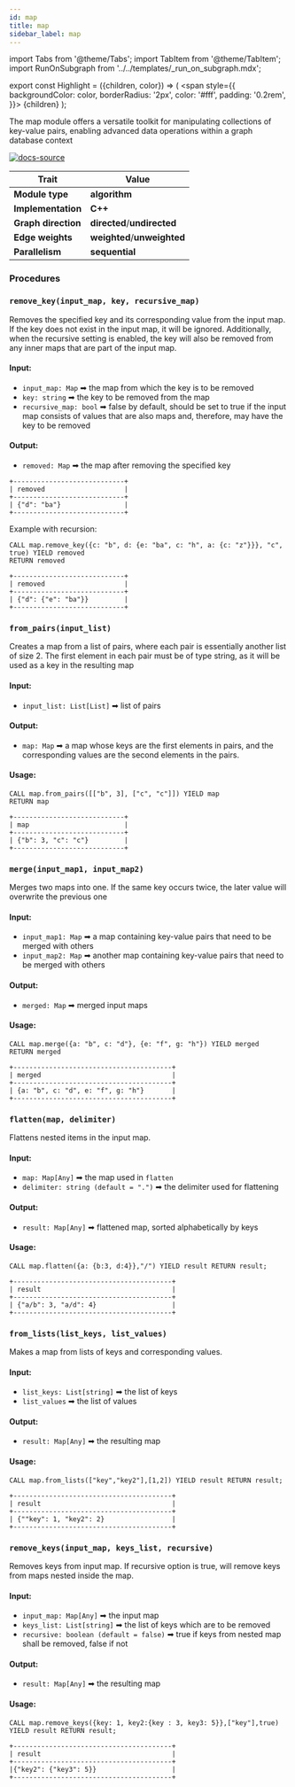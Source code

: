 ```yaml
---
id: map
title: map
sidebar_label: map
---
```


import Tabs from '@theme/Tabs';
import TabItem from '@theme/TabItem';
import RunOnSubgraph from '../../templates/_run_on_subgraph.mdx';

export const Highlight = ({children, color}) => (
<span
style={{
  backgroundColor: color,
  borderRadius: '2px',
  color: '#fff',
  padding: '0.2rem',
}}>
{children}
</span>
);

The map module offers a versatile toolkit for manipulating collections of key-value pairs, enabling advanced data operations within a graph database context

[![docs-source](https://img.shields.io/badge/source-map-FB6E00?logo=github&style=for-the-badge)](https://github.com/memgraph/mage/cpp/map_module)

| Trait               | Value                                                 |
| ------------------- | ----------------------------------------------------- |
| **Module type**     | <Highlight color="#FB6E00">**algorithm**</Highlight>  |
| **Implementation**  | <Highlight color="#FB6E00">**C++**</Highlight>        |
| **Graph direction** | <Highlight color="#FB6E00">**directed**</Highlight>/<Highlight color="#FB6E00">**undirected**</Highlight> |
| **Edge weights**    | <Highlight color="#FB6E00">**weighted**</Highlight>/<Highlight color="#FB6E00">**unweighted**</Highlight> |
| **Parallelism**     | <Highlight color="#FB6E00">**sequential**</Highlight> |

### Procedures

### `remove_key(input_map, key, recursive_map)`

Removes the specified key and its corresponding value from the input map. If the key does not exist in the input map, it will be ignored. Additionally, when the recursive setting is enabled, the key will also be removed from any inner maps that are part of the input map.

#### Input:

- `input_map: Map` ➡ the map from which the key is to be removed
- `key: string` ➡ the key to be removed from the map
- `recursive_map: bool` ➡ false by default, should be set to true if the input map consists of values that are also maps and, therefore, may have the key to be removed

#### Output:

- `removed: Map` ➡ the map after removing the specified key

```plaintext
+----------------------------+
| removed                    |
+----------------------------+
| {"d": "ba"}                |
+----------------------------+
```

Example with recursion:

```cypher
CALL map.remove_key({c: "b", d: {e: "ba", c: "h", a: {c: "z"}}}, "c", true) YIELD removed
RETURN removed
```

```plaintext
+----------------------------+
| removed                    |
+----------------------------+
| {"d": {"e": "ba"}}         |
+----------------------------+
```


### `from_pairs(input_list)`

Creates a map from a list of pairs, where each pair is essentially another list of size 2. The first element in each pair must be of type string, as it will be used as a key in the resulting map

#### Input:

- `input_list: List[List]` ➡ list of pairs


#### Output:

- `map: Map` ➡ a map whose keys are the first elements in pairs, and the corresponding values are the second elements in the pairs.

#### Usage:

```cypher
CALL map.from_pairs([["b", 3], ["c", "c"]]) YIELD map
RETURN map
```

```plaintext
+----------------------------+
| map                        |
+----------------------------+
| {"b": 3, "c": "c"}         |
+----------------------------+
```


### `merge(input_map1, input_map2)`

Merges two maps into one. If the same key occurs twice, the later value will overwrite the previous one

#### Input:

- `input_map1: Map` ➡ a map containing key-value pairs that need to be merged with others
- `input_map2: Map` ➡ another map containing key-value pairs that need to be merged with others


#### Output:

- `merged: Map` ➡ merged input maps

#### Usage:

```cypher
CALL map.merge({a: "b", c: "d"}, {e: "f", g: "h"}) YIELD merged
RETURN merged
```

```plaintext
+----------------------------------------+
| merged                                 |
+----------------------------------------+
| {a: "b", c: "d", e: "f", g: "h"}       |
+----------------------------------------+
```


### `flatten(map, delimiter)`

Flattens nested items in the input map.

#### Input:

- `map: Map[Any]` ➡ the map used in `flatten`
- `delimiter: string (default = ".")` ➡ the delimiter used for flattening


#### Output:

- `result: Map[Any]` ➡ flattened map, sorted alphabetically by keys

#### Usage:

```cypher
CALL map.flatten({a: {b:3, d:4}},"/") YIELD result RETURN result;
```

```plaintext
+----------------------------------------+
| result                                 |
+----------------------------------------+
| {"a/b": 3, "a/d": 4}                   |
+----------------------------------------+
```

### `from_lists(list_keys, list_values)`

Makes a map from lists of keys and corresponding values.

#### Input:

- `list_keys: List[string]` ➡ the list of keys
- `list_values` ➡ the list of values


#### Output:

- `result: Map[Any]` ➡ the resulting map

#### Usage:

```cypher
CALL map.from_lists(["key","key2"],[1,2]) YIELD result RETURN result;
```

```plaintext
+----------------------------------------+
| result                                 |
+----------------------------------------+
| {""key": 1, "key2": 2}                 |
+----------------------------------------+
```
### `remove_keys(input_map, keys_list, recursive)`

Removes keys from input map. If recursive option is true, will remove keys from maps nested inside the map. 

#### Input:

- `input_map: Map[Any]` ➡ the input map
- `keys_list: List[string]` ➡ the list of keys which are to be removed
- `recursive: boolean (default = false)` ➡ true if keys from nested map shall be removed, false if not


#### Output:

- `result: Map[Any]` ➡ the resulting map

#### Usage:

```cypher
CALL map.remove_keys({key: 1, key2:{key : 3, key3: 5}},["key"],true) YIELD result RETURN result;
```

```plaintext
+----------------------------------------+
| result                                 |
+----------------------------------------+
|{"key2": {"key3": 5}}                   |
+----------------------------------------+


